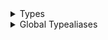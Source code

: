 <details>
<summary>Types</summary>

  - [ChatCommandSuggestionView](/ChatCommandSuggestionView)
  - [ChatSuggestionsCollectionViewLayout](/ChatSuggestionsCollectionViewLayout)
  - [ChatSuggestionsHeaderView](/ChatSuggestionsHeaderView)
  - [\_ChatCommandSuggestionCollectionViewCell](/_ChatCommandSuggestionCollectionViewCell)
  - [\_ChatMentionSuggestionCollectionViewCell](/_ChatMentionSuggestionCollectionViewCell)
  - [\_ChatMentionSuggestionView](/_ChatMentionSuggestionView)
  - [\_ChatMessageComposerSuggestionsCommandDataSource](/_ChatMessageComposerSuggestionsCommandDataSource)
  - [\_ChatMessageComposerSuggestionsMentionDataSource](/_ChatMessageComposerSuggestionsMentionDataSource)
  - [\_ChatSuggestionsCollectionReusableView](/_ChatSuggestionsCollectionReusableView)
  - [\_ChatSuggestionsCollectionView](/_ChatSuggestionsCollectionView)
  - [\_ChatSuggestionsViewController](/_ChatSuggestionsViewController)

</details>

<details>
<summary>Global Typealiases</summary>

  - [ChatCommandSuggestionCollectionViewCell](/ChatCommandSuggestionCollectionViewCell)
  - [ChatMentionSuggestionCollectionViewCell](/ChatMentionSuggestionCollectionViewCell)
  - [ChatMentionSuggestionView](/ChatMentionSuggestionView)
  - [ChatMessageComposerSuggestionsCommandDataSource](/ChatMessageComposerSuggestionsCommandDataSource)
  - [ChatMessageComposerSuggestionsMentionDataSource](/ChatMessageComposerSuggestionsMentionDataSource)
  - [ChatSuggestionsCollectionReusableView](/ChatSuggestionsCollectionReusableView)
  - [ChatSuggestionsCollectionView](/ChatSuggestionsCollectionView)
  - [ChatSuggestionsViewController](/ChatSuggestionsViewController)

</details>
